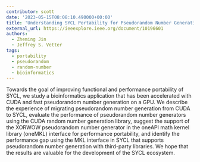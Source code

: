 ```yaml
---
contributor: scott
date: '2023-05-15T08:08:10.490000+00:00'
title: 'Understanding SYCL Portability for Pseudorandom Number Generation: a Case Study with Gene-Expression Connectivity Mapping'
external_url: https://ieeexplore.ieee.org/document/10196601
authors:
  - Zheming Jin
  - Jeffrey S. Vetter
tags:
  - portability
  - pseudorandom
  - random-number
  - bioinformatics
---
```


Towards the goal of improving functional and performance portability of SYCL, we study a bioinformatics application that
has been accelerated with CUDA and fast pseudorandom number generation on a GPU. We describe the experience of migrating
pseudorandom number generation from CUDA to SYCL, evaluate the performance of pseudorandom number generators using the
CUDA random number generation library, suggest the support of the XORWOW pseudorandom number generator in the oneAPI
math kernel library (oneMKL) interface for performance portability, and identify the performance gap using the MKL
interface in SYCL that supports pseudorandom number generation with third-party libraries. We hope that the results are
valuable for the development of the SYCL ecosystem.

